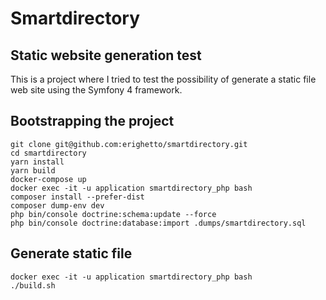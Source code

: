 
# Smartdirectory  
  

## Static website generation test

  This is a project where I tried to test the possibility of generate a static file web site using the Symfony 4 framework.

## Bootstrapping the project

    git clone git@github.com:erighetto/smartdirectory.git    
    cd smartdirectory   
    yarn install    
    yarn build    
    docker-compose up    
    docker exec -it -u application smartdirectory_php bash    
    composer install --prefer-dist    
    composer dump-env dev   
    php bin/console doctrine:schema:update --force    
    php bin/console doctrine:database:import .dumps/smartdirectory.sql   

  
## Generate static file  

    docker exec -it -u application smartdirectory_php bash   
    ./build.sh

